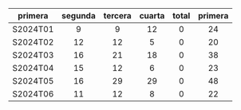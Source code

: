 |  primera  |  segunda  |  tercera  |  cuarta  |  total  |  primera  |
|:---------:|:---------:|:---------:|:--------:|:-------:|:---------:|
| S2024T01  |     9     |     9     |    12    |    0    |    24     |
| S2024T02  |    12     |    12     |    5     |    0    |    20     |
| S2024T03  |    16     |    21     |    18    |    0    |    38     |
| S2024T04  |    15     |    12     |    6     |    0    |    23     |
| S2024T05  |    16     |    29     |    29    |    0    |    48     |
| S2024T06  |    11     |    12     |    8     |    0    |    22     |